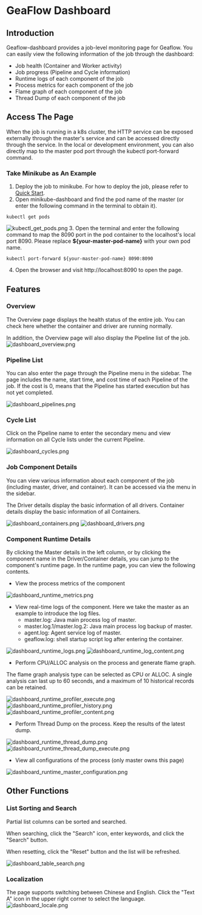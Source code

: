 # GeaFlow Dashboard
## Introduction
Geaflow-dashboard provides a job-level monitoring page for Geaflow. You can easily view the following information of the job through the dashboard:
* Job health (Container and Worker activity)
* Job progress (Pipeline and Cycle information)
* Runtime logs of each component of the job
* Process metrics for each component of the job
* Flame graph of each component of the job
* Thread Dump of each component of the job

## Access The Page
When the job is running in a k8s cluster, the HTTP service can be exposed externally through the master's service and can be accessed directly through the service.
In the local or development environment, you can also directly map to the master pod port through the kubectl port-forward command.

### Take Minikube as An Example
1. Deploy the job to minikube. For how to deploy the job, please refer to [Quick Start](../3.quick_start/1.quick_start.md).
2. Open minikube-dashboard and find the pod name of the master (or enter the following command in the terminal to obtain it).
```shell
kubectl get pods
```
![kubectl_get_pods.png](../../../static/img/kubectl_get_pods.png)
3. Open the terminal and enter the following command to map the 8090 port in the pod container to the localhost's local port 8090.
   Please replace **${your-master-pod-name}** with your own pod name.
```shell
kubectl port-forward ${your-master-pod-name} 8090:8090
```
4. Open the browser and visit http://localhost:8090 to open the page.

## Features
### Overview
The Overview page displays the health status of the entire job. You can check here whether the container and driver are running normally.

In addition, the Overview page will also display the Pipeline list of the job.
![dashboard_overview.png](../../../static/img/dashboard_overview.png)

### Pipeline List
You can also enter the page through the Pipeline menu in the sidebar. The page includes the name,
start time, and cost time of each Pipeline of the job.
If the cost is 0, means that the Pipeline has started execution but has not yet completed.

![dashboard_pipelines.png](../../../static/img/dashboard_pipelines.png)

### Cycle List
Click on the Pipeline name to enter the secondary menu and view information on all Cycle lists under the current Pipeline.

![dashboard_cycles.png](../../../static/img/dashboard_cycles.png)

### Job Component Details
You can view various information about each component of the job (including master, driver, and container).
It can be accessed via the menu in the sidebar.

The Driver details display the basic information of all drivers. Container details display the basic information of all Containers.


![dashboard_containers.png](../../../static/img/dashboard_containers.png)
![dashboard_drivers.png](../../../static/img/dashboard_drivers.png)

### Component Runtime Details
By clicking the Master details in the left column, or by clicking the component name in the Driver/Container details, you can jump to the component's runtime page.
In the runtime page, you can view the following contents.
* View the process metrics of the component

![dashboard_runtime_metrics.png](../../../static/img/dashboard_runtime_metrics.png)
* View real-time logs of the component. Here we take the master as an example to introduce the log files.
  * master.log: Java main process log of master.
  * master.log.1/master.log.2: Java main process log backup of master.
  * agent.log: Agent service log of master.
  * geaflow.log: shell startup script log after entering the container.

![dashboard_runtime_logs.png](../../../static/img/dashboard_runtime_logs.png)
![dashboard_runtime_log_content.png](../../../static/img/dashboard_runtime_log_content.png)
* Perform CPU/ALLOC analysis on the process and generate flame graph.
  
The flame graph analysis type can be selected as CPU or ALLOC. A single analysis can last up to 60 seconds, and a maximum of 10 historical records can be retained.

![dashboard_runtime_profiler_execute.png](../../../static/img/dashboard_runtime_profiler_execute.png)
![dashboard_runtime_profiler_history.png](../../../static/img/dashboard_runtime_profiler_history.png)
![dashboard_runtime_profiler_content.png](../../../static/img/dashboard_runtime_profiler_content.png)

* Perform Thread Dump on the process. Keep the results of the latest dump.

![dashboard_runtime_thread_dump.png](../../../static/img/dashboard_runtime_thread_dump.png)
![dashboard_runtime_thread_dump_execute.png](../../../static/img/dashboard_runtime_thread_dump_execute.png)

* View all configurations of the process (only master owns this page)

![dashboard_runtime_master_configuration.png](../../../static/img/dashboard_runtime_master_configuration.png)


## Other Functions
### List Sorting and Search
Partial list columns can be sorted and searched.

When searching, click the "Search" icon, enter keywords, and click the "Search" button.

When resetting, click the "Reset" button and the list will be refreshed.

![dashboard_table_search.png](../../../static/img/dashboard_table_search.png)

### Localization
The page supports switching between Chinese and English. Click the "Text A" icon in the upper right corner to select the language.![dashboard_locale.png](../../../static/img/dashboard_locale.png)